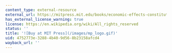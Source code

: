 ```yaml
---
content_type: external-resource
external_url: https://mitpress.mit.edu/books/economic-effects-constitutions
has_external_license_warning: true
license: https://en.wikipedia.org/wiki/All_rights_reserved
status: ''
title: '![Buy at MIT Press](/images/mp_logo.gif)'
uid: 4752773e-3288-4b40-9d56-8b23158afcd4
wayback_url: ''
---
```


